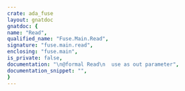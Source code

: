 ```yaml
---
crate: ada_fuse
layout: gnatdoc
gnatdoc: {
name: "Read",
qualified_name: "Fuse.Main.Read",
signature: "fuse.main.read",
enclosing: "fuse.main",
is_private: false,
documentation: "\n@formal Read\n  use as out parameter",
documentation_snippet: "",
}
---
```

